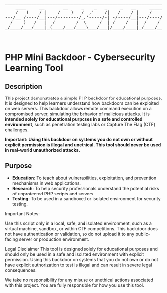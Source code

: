 <pre>______________________________________________________________________________
    ____     __       __     _    _   _     _   __     _____    _     _   __  
    /   )    / |    /    )   /  ,'    /|   /    / |    /    )   |    /    / | 
---/__ /----/__|---/--------/_.'-----/-| -/----/__|---/----/----|---/----/__|-
  /    )   /   |  /        /  \     /  | /    /   |  /    /     |  /    /   | 
_/____/___/____|_(____/___/____\___/___|/____/____|_/____/______|_/____/____|_
                                                                 /            
                                                             (_ /         </pre>
# PHP Mini Backdoor - Cybersecurity Learning Tool

## Description

This project demonstrates a simple PHP backdoor for educational purposes. It is designed to help learners understand how backdoors can be exploited on web servers. This backdoor allows remote command execution on a compromised server, simulating the behavior of malicious attacks. It is **intended solely for educational purposes in a safe and controlled environment**, such as penetration testing labs or Capture The Flag (CTF) challenges.

**Important: Using this backdoor on systems you do not own or without explicit permission is illegal and unethical. This tool should never be used in real-world unauthorized attacks.**

## Purpose

- **Education**: To teach about vulnerabilities, exploitation, and prevention mechanisms in web applications.
- **Research**: To help security professionals understand the potential risks of unprotected PHP scripts and servers.
- **Testing**: To be used in a sandboxed or isolated environment for security testing.

Important Notes:

Use this script only in a local, safe, and isolated environment, such as a virtual machine, sandbox, or within CTF competitions.
This backdoor does not have authentication or validation, so do not upload it to any public-facing server or production environment.

Legal Disclaimer
This tool is designed solely for educational purposes and should only be used in a safe and isolated environment with explicit permission. Using this backdoor on systems that you do not own or do not have explicit authorization to test is illegal and can result in severe legal consequences.

We take no responsibility for any misuse or unethical actions associated with this project. You are fully responsible for how you use this tool.
